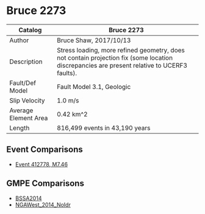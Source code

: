 # Bruce 2273
| Catalog | Bruce 2273 |
|-----|-----|
| Author | Bruce Shaw, 2017/10/13 |
| Description | Stress loading, more refined geometry, does not contain projection fix (some location discrepancies are present relative to UCERF3 faults). |
| Fault/Def Model | Fault Model 3.1, Geologic |
| Slip Velocity | 1.0 m/s |
| Average Element Area | 0.42 km^2 |
| Length | 816,499 events in 43,190 years |

## Event Comparisons
* [Event 412778, M7.46](event_412778/)

## GMPE Comparisons
* [BSSA2014](gmpe_bbp_comparisons_BSSA2014/)
* [NGAWest_2014_NoIdr](gmpe_bbp_comparisons_NGAWest_2014_NoIdr/)
